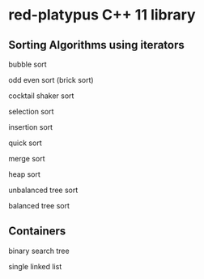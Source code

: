 # red-platypus C++ 11 library

## Sorting Algorithms using iterators

bubble sort

odd even sort (brick sort)

cocktail shaker sort

selection sort

insertion sort

quick sort

merge sort

heap sort

unbalanced tree sort

balanced tree sort

## Containers

binary search tree

single linked list

